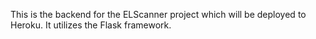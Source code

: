 This is the backend for the ELScanner project which will be deployed to Heroku. It utilizes the Flask framework.